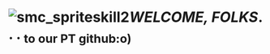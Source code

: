 # ![smc_spriteskill2](https://github.com/user-attachments/assets/0488e13c-e199-4413-b162-2aeae39e088b)***WELCOME, FOLKS***. . . <sub>to our PT github:o)
